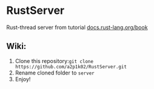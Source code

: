 # RustServer
Rust-thread server from tutorial [docs.rust-lang.org/book](docs.rust-lang.org/book)

## Wiki:<br>
1. Clone this repository:``` git clone https://github.com/a2p1k02/RustServer.git ```
2. Rename cloned folder to ```server```<br>
3. Enjoy!<br>

